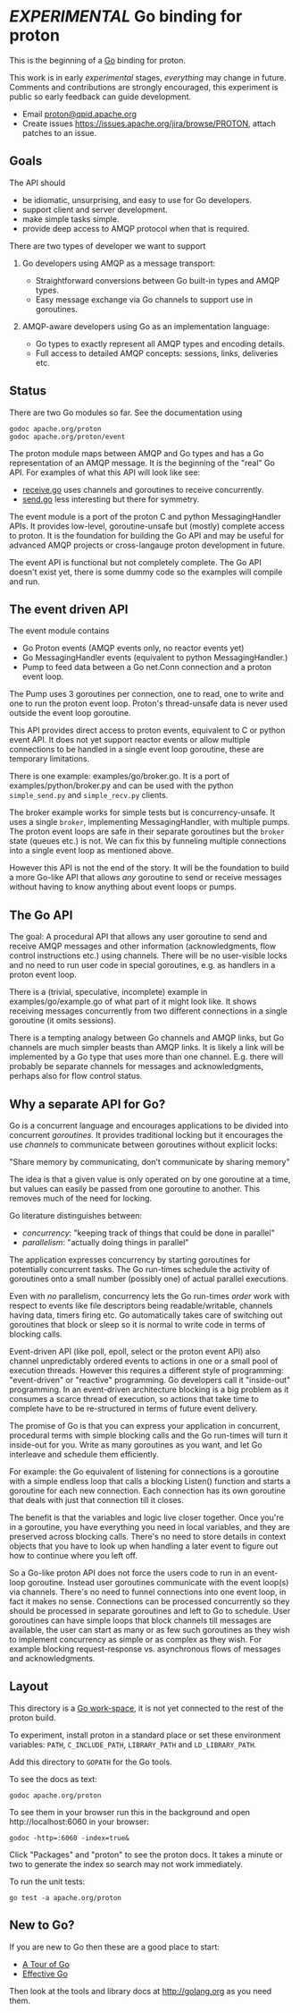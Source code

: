 # *EXPERIMENTAL* Go binding for proton

This is the beginning of a [Go](http://golang.org) binding for proton.

This work is in early *experimental* stages, *everything* may change in future.
Comments and contributions are strongly encouraged, this experiment is public so
early feedback can guide development.

- Email <proton@qpid.apache.org>
- Create issues <https://issues.apache.org/jira/browse/PROTON>, attach patches to an issue.

## Goals

The API should

- be idiomatic, unsurprising, and easy to use for Go developers.
- support client and server development.
- make simple tasks simple.
- provide deep access to AMQP protocol when that is required.

There are two types of developer we want to support

1. Go developers using AMQP as a message transport:
   - Straightforward conversions between Go built-in types and AMQP types.
   - Easy message exchange via Go channels to support use in goroutines.

2. AMQP-aware developers using Go as an implementation language:
   - Go types to exactly represent all AMQP types and encoding details.
   - Full access to detailed AMQP concepts: sessions, links, deliveries etc.

## Status

There are two Go modules so far. See the documentation using

    godoc apache.org/proton
    godoc apache.org/proton/event

The proton module maps between AMQP and Go types and has a Go representation of
an AMQP message. It is the beginning of the "real" Go API. For examples of what
this API will look like see:

- [receive.go](../../../examples/go/receive.go) uses channels and goroutines to receive concurrently.
- [send.go](../../../examples/go/send.go) less interesting but there for symmetry.

The event module is a port of the proton C and python MessagingHandler APIs. It
provides low-level, goroutine-unsafe but (mostly) complete access to proton. It
is the foundation for building the Go API and may be useful for advanced AMQP
projects or cross-langauge proton development in future.

The event API is functional but not completely complete. The Go API doesn't
exist yet, there is some dummy code so the examples will compile and run.

## The event driven API

The event module contains

- Go Proton events (AMQP events only, no reactor events yet)
- Go MessagingHandler events (equivalent to python MessagingHandler.)
- Pump to feed data between a Go net.Conn connection and a proton event loop.

The Pump uses 3 goroutines per connection, one to read, one to write and one to
run the proton event loop. Proton's thread-unsafe data is never used outside the
event loop goroutine.

This API provides direct access to proton events, equivalent to C or python
event API. It does not yet support reactor events or allow multiple connections
to be handled in a single event loop goroutine, these are temporary limitations.

There is one example: examples/go/broker.go. It is a port of
examples/python/broker.py and can be used with the python `simple_send.py` and
`simple_recv.py` clients.

The broker example works for simple tests but is concurrency-unsafe. It uses a
single `broker`, implementing MessagingHandler, with multiple pumps. The proton
event loops are safe in their separate goroutines but the `broker` state (queues
etc.) is not. We can fix this by funneling multiple connections into a single
event loop as mentioned above.

However this API is not the end of the story. It will be the foundation to build
a more Go-like API that allows *any* goroutine to send or receive messages
without having to know anything about event loops or pumps.

## The Go API

The goal: A procedural API that allows any user goroutine to send and receive
AMQP messages and other information (acknowledgments, flow control instructions
etc.) using channels. There will be no user-visible locks and no need to run
user code in special goroutines, e.g. as handlers in a proton event loop.

There is a (trivial, speculative, incomplete) example in examples/go/example.go
of what part of it might look like. It shows receiving messages concurrently
from two different connections in a single goroutine (it omits sessions). 

There is a tempting analogy between Go channels and AMQP links, but Go channels
are much simpler beasts than AMQP links. It is likely a link will be implemented
by a Go type that uses more than one channel. E.g. there will probably be
separate channels for messages and acknowledgments, perhaps also for flow
control status.

## Why a separate API for Go?

Go is a concurrent language and encourages applications to be divided into
concurrent *goroutines*. It provides traditional locking but it encourages the
use *channels* to communicate between goroutines without explicit locks:

  "Share memory by communicating, don't communicate by sharing memory"

The idea is that a given value is only operated on by one goroutine at a time,
but values can easily be passed from one goroutine to another. This removes much
of the need for locking.

Go literature distinguishes between:

- *concurrency*: "keeping track of things that could be done in parallel"
- *parallelism*: "actually doing things in parallel"

The application expresses concurrency by starting goroutines for potentially
concurrent tasks. The Go run-times schedule the activity of goroutines onto a
small number (possibly one) of actual parallel executions.

Even with *no* parallelism, concurrency lets the Go run-times *order* work with
respect to events like file descriptors being readable/writable, channels having
data, timers firing etc. Go automatically takes care of switching out goroutines
that block or sleep so it is normal to write code in terms of blocking calls.

Event-driven API (like poll, epoll, select or the proton event API) also
channel unpredictably ordered events to actions in one or a small pool of
execution threads. However this requires a different style of programming:
"event-driven" or "reactive" programming. Go developers call it "inside-out"
programming. In an event-driven architecture blocking is a big problem as it
consumes a scarce thread of execution, so actions that take time to complete
have to be re-structured in terms of future event delivery.

The promise of Go is that you can express your application in concurrent,
procedural terms with simple blocking calls and the Go run-times will turn it
inside-out for you. Write as many goroutines as you want, and let Go interleave
and schedule them efficiently.

For example: the Go equivalent of listening for connections is a goroutine with
a simple endless loop that calls a blocking Listen() function and starts a
goroutine for each new connection. Each connection has its own goroutine that
deals with just that connection till it closes.

The benefit is that the variables and logic live closer together. Once you're in
a goroutine, you have everything you need in local variables, and they are
preserved across blocking calls. There's no need to store details in context
objects that you have to look up when handling a later event to figure out how
to continue where you left off.

So a Go-like proton API does not force the users code to run in an event-loop
goroutine. Instead user goroutines communicate with the event loop(s) via
channels.  There's no need to funnel connections into one event loop, in fact it
makes no sense.  Connections can be processed concurrently so they should be
processed in separate goroutines and left to Go to schedule. User goroutines can
have simple loops that block channels till messages are available, the user can
start as many or as few such goroutines as they wish to implement concurrency as
simple or as complex as they wish. For example blocking request-response
vs. asynchronous flows of messages and acknowledgments.


## Layout

This directory is a [Go work-space](http://golang.org/doc/code.html), it is not
yet connected to the rest of the proton build.

To experiment, install proton in a standard place or set these environment
variables: `PATH`, `C_INCLUDE_PATH`, `LIBRARY_PATH` and `LD_LIBRARY_PATH`.

Add this directory to `GOPATH` for the Go tools.

To see the docs as text:

    godoc apache.org/proton

To see them in your browser run this in the background and open
http://localhost:6060 in your browser:

    godoc -http=:6060 -index=true&

Click "Packages" and "proton" to see the proton docs. It takes a minute or two
to generate the index so search may not work immediately.

To run the unit tests:

    go test -a apache.org/proton

## New to Go?

If you are new to Go then these are a good place to start:

- [A Tour of Go](http://tour.golang.org)
- [Effective Go](http://golang.org/doc/effective_go.html)

Then look at the tools and library docs at <http://golang.org> as you need them.

